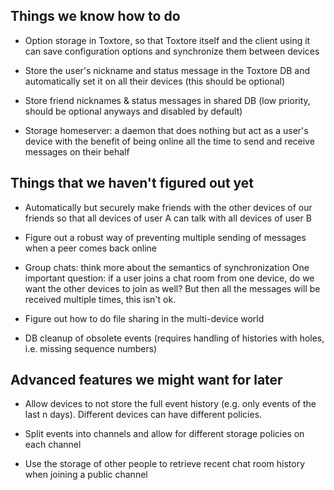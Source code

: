 Things we know how to do
------------------------

- Option storage in Toxtore, so that Toxtore itself and the client using it
  can save configuration options and synchronize them between devices

- Store the user's nickname and status message in the Toxtore DB and
  automatically set it on all their devices (this should be optional)

- Store friend nicknames & status messages in shared DB
  (low priority, should be optional anyways and disabled by default)

- Storage homeserver: a daemon that does nothing but act as a user's device
  with the benefit of being online all the time to send and receive messages
  on their behalf


Things that we haven't figured out yet
--------------------------------------

- Automatically but securely make friends with the other devices of our 
  friends so that all devices of user A can talk with all devices of user B

- Figure out a robust way of preventing multiple sending of messages
  when a peer comes back online

- Group chats: think more about the semantics of synchronization
  One important question: if a user joins a chat room from one device,
  do we want the other devices to join as well? But then all the messages
  will be received multiple times, this isn't ok.

- Figure out how to do file sharing in the multi-device world

- DB cleanup of obsolete events (requires handling of histories with
  holes, i.e. missing sequence numbers)


Advanced features we might want for later
-----------------------------------------

- Allow devices to not store the full event history (e.g. only events of the
  last n days). Different devices can have different policies.

- Split events into channels and allow for different storage policies on each
  channel

- Use the storage of other people to retrieve recent chat room history when
  joining a public channel
  
